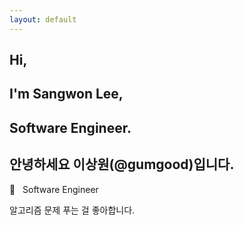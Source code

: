 ```yaml
---
layout: default
---
```


<div class="intro-animation" id="width_wrapper">
<section class="explanation">
    <h1 class="intro">Hi,</h1>
    <h1 class="intro">I'm Sangwon Lee,</h1>
    <h1 class="intro">Software Engineer.</h1>
    <h2 class="intro">안녕하세요 이상원(<b>@gumgood</b>)입니다.</h2>
</section>

<section class="resume">
    <div class="resume-info">
        <p class="second-label">
            <span class="label-emoji">
                &#x1F44B;
            </span>
            &nbsp; Software Engineer
        </p>
        <p>알고리즘 문제 푸는 걸 좋아합니다.</p>
    </div>
</section>

